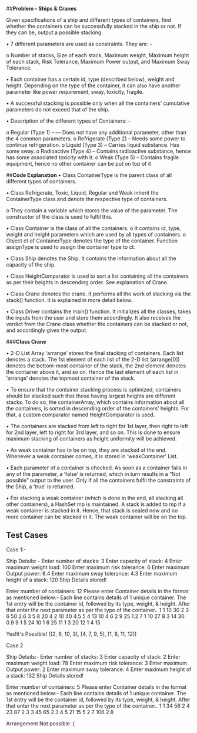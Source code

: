 ##**Problem – Ships & Cranes**

Given specifications of a ship and different types of containers, find whether the containers can be successfully stacked in the ship or not. If they can be, output a possible stacking.

•	7 different parameters are used as constraints. They are: -

o	Number of stacks, Size of each stack, Maximum weight, Maximum height of each stack, Risk Tolerance, Maximum Power output, and Maximum Sway Tolerance.

•	Each container has a certain id, type (described below), weight and height. Depending on the type of the container, it can also have another parameter like power requirement, sway, toxicity, fragile.

•	A successful stacking is possible only when all the containers’ cumulative parameters do not exceed that of the ship.

•	Description of the different types of Containers: -

o	Regular (Type 1) ¬¬– Does not have any additional parameter, other than the 4 common parameters.
o	Refrigerate (Type 2) – Needs some power to continue refrigeration.
o	Liquid (Type 3) – Carries liquid substance. Has some sway.
o	Radioactive (Type 4) – Contains radioactive substance, hence has some associated toxicity with it.
o	Weak (Type 5) – Contains fragile equipment, hence no other container can be put on top of it

##**Code Explanation**
•	Class ContainerType is the parent class of all different types of containers.

•	Class Refrigerate, Toxic, Liquid, Regular and Weak inherit the ContainerType class and denote the respective type of containers.

o	They contain a variable which stores the value of the parameter. The constructor of the class is used to fulfil this.

•	Class Container is the class of all the containers.
o	It contains id, type, weight and height parameters which are used by all types of containers.
o	Object ct of ContainerType denotes the type of the container. Function assignType is used to assign the container type to ct.

•	Class Ship denotes the Ship. It contains the information about all the capacity of the ship. 

•	Class HeightComparator is used to sort a list containing all the containers as per their heights in descending order. See explanation of Crane. 

•	Class Crane denotes the crane. It performs all the work of stacking via the stack() function. It is explained in more detail below.

•	Class Driver contains the main() function. It initializes all the classes, takes the inputs from the user and store them accordingly. It also receives the verdict from the Crane class whether the containers can be stacked or not, and accordingly gives the output.	

###**Class Crane**

•	2-D List Array ‘arrange’ stores the final stacking of containers. Each list denotes a stack. The 1st element of each list of the 2-D list (arrange[0]) denotes the bottom-most container of the stack, the 2nd element denotes the container above it, and so on. Hence the last element of each list in ‘arrange’ denotes the topmost container of the stack.

•	To ensure that the container stacking process is optimized, containers should be stacked such that those having largest heights are different stacks. To do so, the containerArray, which contains information about all the containers, is sorted in descending order of the containers’ heights. For that, a custom comparator named HeightComparator is used.

•	The containers are stacked from left to right for 1st layer, then right to left for 2nd layer, left to right for 3rd layer, and so on. This is done to ensure maximum stacking of containers as height uniformity will be achieved.

•	As weak container has to be on top, they are stacked at the end. Whenever a weak container comes, it is stored in ‘weakContainer’ List.

•	 Each parameter of a container is checked. As soon as a container fails in any of the parameter, a ‘false’ is returned, which in turn results in a “Not possible” output to the user. Only if all the containers fulfil the constraints of the Ship, a ‘true’ is returned.

•	For stacking a weak container (which is done in the end, all stacking all other containers), a HashSet mp is maintained. A stack is added to mp if a weak container is stacked in it. Hence, that stack is sealed now and no more container can be stacked in it. The weak container will be on the top.

## **Test Cases**

Case 1:-

Ship Details: -
Enter number of stacks: 
3
Enter capacity of stack: 
4
Enter maximum weight load: 
100
Enter maximum risk tolerance: 
6
Enter maximum Output power: 
8.4
Enter maximum sway tolerance: 
4.3
Enter maximum height of a stack: 
120
Ship Details stored!

Enter mumber of containers: 
12
Please enter Container details in the format as mentioned below:- 
Each line contains details of 1 unique container.
The 1st entry will be the container id, followed by its type, weight, & height. After that enter the next parameter as per the type of the container..
1 1 10 30
2 3 6 50 2.6
3 5 8 20
4 2 10 40 4.5
5 4 13 10 4
6 2 9 25 1.2
7 1 10 27
8 3 14 30 0.9
9 1 5 24 
10 1 6 25
11 1 3 20
12 1 4 15

Yes!It's Possible!
[[2, 6, 10, 3], [4, 7, 9, 5], [1, 8, 11, 12]]

Case 2

Ship Details:-
Enter number of stacks: 
3
Enter capacity of stack: 
2
Enter maximum weight load: 
78
Enter maximum risk tolerance: 
3
Enter maximum Output power: 
2
Enter maximum sway tolerance: 
4
Enter maximum height of a stack: 
132
Ship Details stored!

Enter mumber of containers: 
5
Please enter Container details in the format as mentioned below:- 
Each line contains details of 1 unique container.
The 1st entry will be the container id, followed by its type, weight, & height. After that enter the next parameter as per the type of the container..
1 1 34 56
2 4 23 87 2
3 3 45 65 2.3
4 5 21 15
5 2 7 106 2.8

Arrangement Not possible :(

